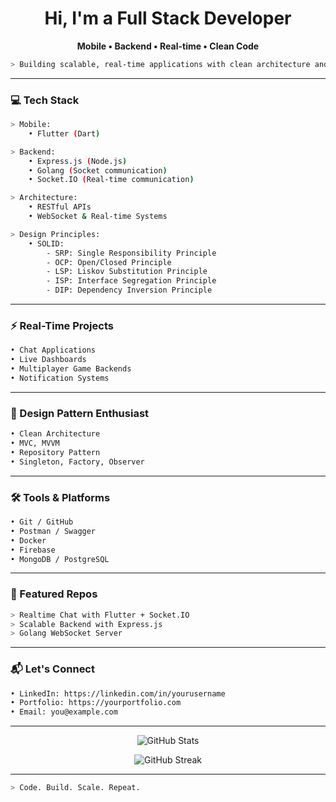 <h1 align="center">Hi, I'm a Full Stack Developer</h1>

<p align="center">
  <strong>Mobile • Backend • Real-time • Clean Code</strong>
</p>

```bash
> Building scalable, real-time applications with clean architecture and robust design principles
```

---

### 💻 Tech Stack

```bash
> Mobile:
    • Flutter (Dart)

> Backend:
    • Express.js (Node.js)
    • Golang (Socket communication)
    • Socket.IO (Real-time communication)

> Architecture:
    • RESTful APIs
    • WebSocket & Real-time Systems

> Design Principles:
    • SOLID:
        - SRP: Single Responsibility Principle
        - OCP: Open/Closed Principle
        - LSP: Liskov Substitution Principle
        - ISP: Interface Segregation Principle
        - DIP: Dependency Inversion Principle
```

---

### ⚡ Real-Time Projects

```bash
• Chat Applications
• Live Dashboards
• Multiplayer Game Backends
• Notification Systems
```

---

### 🧠 Design Pattern Enthusiast

```bash
• Clean Architecture
• MVC, MVVM
• Repository Pattern
• Singleton, Factory, Observer
```

---

### 🛠️ Tools & Platforms

```bash
• Git / GitHub
• Postman / Swagger
• Docker
• Firebase
• MongoDB / PostgreSQL
```

---

### 📁 Featured Repos

```bash
> Realtime Chat with Flutter + Socket.IO
> Scalable Backend with Express.js
> Golang WebSocket Server
```

---

### 📬 Let's Connect

```bash
• LinkedIn: https://linkedin.com/in/yourusername
• Portfolio: https://yourportfolio.com
• Email: you@example.com
```

---

<p align="center">
  <img src="https://github-readme-stats.vercel.app/api?username=yourusername&show_icons=true&theme=radical" alt="GitHub Stats" />
</p>

<p align="center">
  <img src="https://github-readme-streak-stats.herokuapp.com/?user=yourusername&theme=radical" alt="GitHub Streak" />
</p>

---

```bash
> Code. Build. Scale. Repeat.
```

